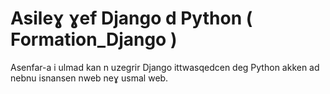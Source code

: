 # Asileɣ ɣef Django d Python ( Formation_Django )
Asenfar-a i ulmad kan n uzegrir Django ittwasqedcen deg Python akken ad nebnu isnansen nweb neɣ usmal web.

